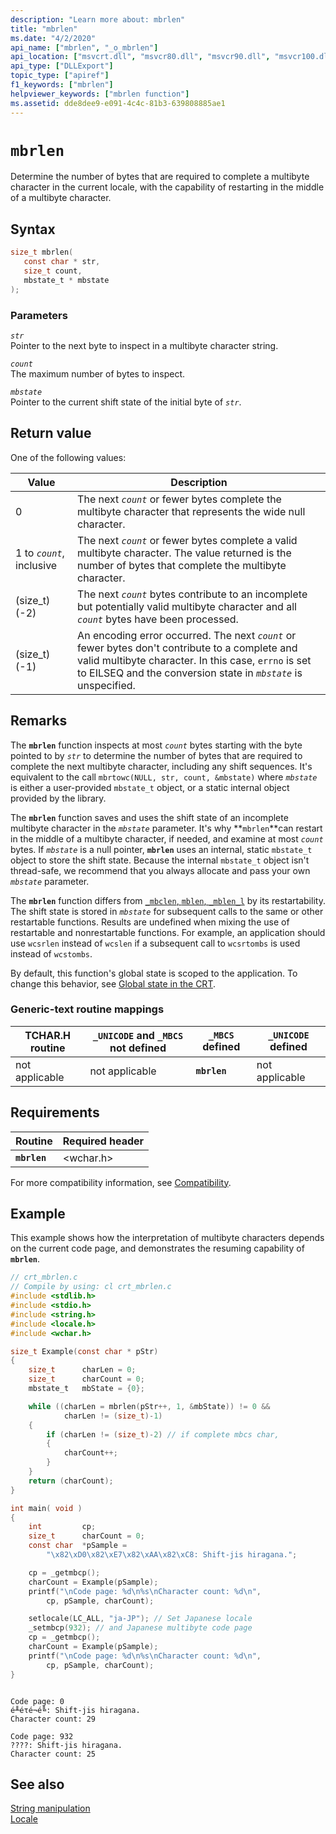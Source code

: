 ```yaml
---
description: "Learn more about: mbrlen"
title: "mbrlen"
ms.date: "4/2/2020"
api_name: ["mbrlen", "_o_mbrlen"]
api_location: ["msvcrt.dll", "msvcr80.dll", "msvcr90.dll", "msvcr100.dll", "msvcr100_clr0400.dll", "msvcr110.dll", "msvcr110_clr0400.dll", "msvcr120.dll", "msvcr120_clr0400.dll", "ucrtbase.dll", "api-ms-win-crt-string-l1-1-0.dll", "api-ms-win-crt-private-l1-1-0.dll"]
api_type: ["DLLExport"]
topic_type: ["apiref"]
f1_keywords: ["mbrlen"]
helpviewer_keywords: ["mbrlen function"]
ms.assetid: dde8dee9-e091-4c4c-81b3-639808885ae1
---
```

# `mbrlen`

Determine the number of bytes that are required to complete a multibyte character in the current locale, with the capability of restarting in the middle of a multibyte character.

## Syntax

```C
size_t mbrlen(
   const char * str,
   size_t count,
   mbstate_t * mbstate
);
```

### Parameters

*`str`*\
Pointer to the next byte to inspect in a multibyte character string.

*`count`*\
The maximum number of bytes to inspect.

*`mbstate`*\
Pointer to the current shift state of the initial byte of *`str`*.

## Return value

One of the following values:

| Value | Description |
|--|--|
| 0 | The next *`count`* or fewer bytes complete the multibyte character that represents the wide null character. |
| 1 to *`count`*, inclusive | The next *`count`* or fewer bytes complete a valid multibyte character. The value returned is the number of bytes that complete the multibyte character. |
| (size_t)(-2) | The next *`count`* bytes contribute to an incomplete but potentially valid multibyte character and all *`count`* bytes have been processed. |
| (size_t)(-1) | An encoding error occurred. The next *`count`* or fewer bytes don't contribute to a complete and valid multibyte character. In this case, `errno` is set to EILSEQ and the conversion state in *`mbstate`* is unspecified. |

## Remarks

The **`mbrlen`** function inspects at most *`count`* bytes starting with the byte pointed to by *`str`* to determine the number of bytes that are required to complete the next multibyte character, including any shift sequences. It's equivalent to the call `mbrtowc(NULL, str, count, &mbstate)` where *`mbstate`* is either a user-provided `mbstate_t` object, or a static internal object provided by the library.

The **`mbrlen`** function saves and uses the shift state of an incomplete multibyte character in the *`mbstate`* parameter. It's why **`mbrlen`**can restart in the middle of a multibyte character, if needed, and examine at most *`count`* bytes. If *`mbstate`* is a null pointer, **`mbrlen`** uses an internal, static `mbstate_t` object to store the shift state. Because the internal `mbstate_t` object isn't thread-safe, we recommend that you always allocate and pass your own *`mbstate`* parameter.

The **`mbrlen`** function differs from [`_mbclen`, `mblen`, `_mblen_l`](mbclen-mblen-mblen-l.md) by its restartability. The shift state is stored in *`mbstate`* for subsequent calls to the same or other restartable functions. Results are undefined when mixing the use of restartable and nonrestartable functions.  For example, an application should use `wcsrlen` instead of `wcslen` if a subsequent call to `wcsrtombs` is used instead of `wcstombs`.

By default, this function's global state is scoped to the application. To change this behavior, see [Global state in the CRT](../global-state.md).

### Generic-text routine mappings

| TCHAR.H routine | `_UNICODE` and `_MBCS` not defined | `_MBCS` defined | `_UNICODE` defined |
|---|---|---|---|
| not applicable | not applicable | **`mbrlen`** | not applicable |

## Requirements

| Routine | Required header |
|---|---|
| **`mbrlen`** | \<wchar.h> |

For more compatibility information, see [Compatibility](../compatibility.md).

## Example

This example shows how the interpretation of multibyte characters depends on the current code page, and demonstrates the resuming capability of **`mbrlen`**.

```C
// crt_mbrlen.c
// Compile by using: cl crt_mbrlen.c
#include <stdlib.h>
#include <stdio.h>
#include <string.h>
#include <locale.h>
#include <wchar.h>

size_t Example(const char * pStr)
{
    size_t      charLen = 0;
    size_t      charCount = 0;
    mbstate_t   mbState = {0};

    while ((charLen = mbrlen(pStr++, 1, &mbState)) != 0 &&
            charLen != (size_t)-1)
    {
        if (charLen != (size_t)-2) // if complete mbcs char,
        {
            charCount++;
        }
    }
    return (charCount);
}

int main( void )
{
    int         cp;
    size_t      charCount = 0;
    const char  *pSample =
        "\x82\xD0\x82\xE7\x82\xAA\x82\xC8: Shift-jis hiragana.";

    cp = _getmbcp();
    charCount = Example(pSample);
    printf("\nCode page: %d\n%s\nCharacter count: %d\n",
        cp, pSample, charCount);

    setlocale(LC_ALL, "ja-JP"); // Set Japanese locale
    _setmbcp(932); // and Japanese multibyte code page
    cp = _getmbcp();
    charCount = Example(pSample);
    printf("\nCode page: %d\n%s\nCharacter count: %d\n",
        cp, pSample, charCount);
}
```

```Output

Code page: 0
é╨éτé¬é╚: Shift-jis hiragana.
Character count: 29

Code page: 932
????: Shift-jis hiragana.
Character count: 25
```

## See also

[String manipulation](../string-manipulation-crt.md)\
[Locale](../locale.md)
